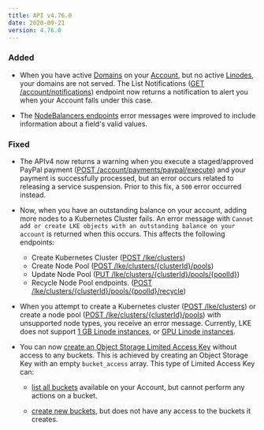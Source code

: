 ```yaml
---
title: API v4.76.0
date: 2020-09-21
version: 4.76.0
---
```


### Added

- When you have active [Domains](/docs/api/domains/domains-list/) on your [Account](/docs/api/account/account-view/), but no active [Linodes](/docs/api/linode-instances/linodes-list/), your domains are not served. The List Notifications ([GET /account/notifications](/docs/api/account/notifications-list/)) endpoint now returns a notification to alert you when your Account falls under this case.

- The [NodeBalancers endpoints](/docs/api/nodebalancers/nodebalancers-list/) error messages were improved to include information about a field's valid values.

### Fixed

- The APIv4 now returns a warning when you execute a staged/approved PayPal payment ([POST /account/payments/paypal/execute](/docs/api/account/stagedapproved-paypal-payment-execute/)) and your payment is successfully processed, but an error occurs related to releasing a service suspension. Prior to this fix, a `500` error occurred instead.

- Now, when you have an outstanding balance on your account, adding more nodes to a Kubernetes Cluster fails. An error message with `Cannot add or create LKE objects with an outstanding balance on your account` is returned when this occurs. This affects the following endpoints:
    - Create Kubernetes Cluster ([POST /lke/clusters](/docs/api/linode-kubernetes-engine-lke/kubernetes-cluster-create/))
    - Create Node Pool ([POST /lke/clusters/{clusterId}/pools](/docs/api/linode-kubernetes-engine-lke/node-pool-create/))
    - Update Node Pool ([PUT /lke/clusters/{clusterId}/pools/{poolId}](/docs/api/linode-kubernetes-engine-lke/node-pool-update/))
    - Recycle Node Pool endpoints. ([POST /lke/clusters/{clusterId}/pools/{poolId}/recycle](/docs/api/linode-kubernetes-engine-lke/node-pool-recycle/))

- When you attempt to create a Kubernetes cluster ([POST /lke/clusters](/docs/api/linode-kubernetes-engine-lke/kubernetes-cluster-create/)) or create a node pool ([POST /lke/clusters/{clusterId}/pools](/docs/api/linode-kubernetes-engine-lke/node-pool-create/)) with unsupported node types, you receive an error message. Currently, LKE does not support [1 GB Linode instances](https://www.linode.com/products/shared/), or [GPU Linode instances](https://www.linode.com/products/gpu/).

- You can now [create an Object Storage Limited Access Key](/docs/api/object-storage/object-storage-key-create/) without access to any buckets. This is achieved by creating an Object Storage Key with an empty `bucket_access` array. This type of Limited Access Key can:

    - [list all buckets](/docs/api/object-storage/object-storage-buckets-list/) available on your Account, but cannot perform any actions on a bucket.

    - [create new buckets](/docs/api/object-storage/object-storage-bucket-create/), but does not have any access to the buckets it creates.